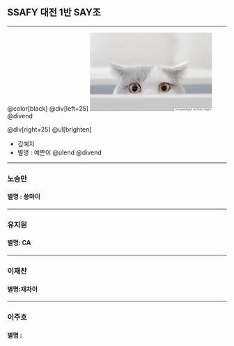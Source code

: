 
## SSAFY 대전 1반 SAY조
---
@color[black]
@div[left+25] 
![cat](./img/cat.jpg)
@divend

@div[right+25] 
@ul[brighten]
* 김예지
* 별명 : 예쁜이
@ulend 
@divend
---
### 노승만

#### 별명 : 씅마이

---

### 유지원

#### 별명: CA

---

### 이재찬

#### 별명:재차이

---

### 이주호

#### 별명 : 


